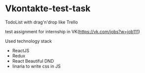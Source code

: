# Vkontakte-test-task
TodoList with drag'n'drop like Trello

test assignment for internship in VK(https://vk.com/jobs?w=job111)

Used technology stack

- ReactJS
- Redux
- React Beautiful DND
- linaria to write css in JS 
